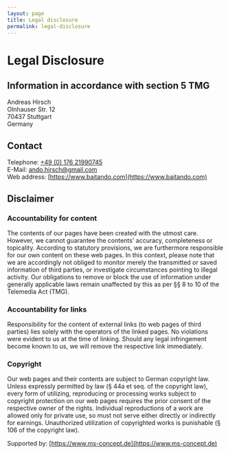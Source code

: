 ```yaml
---
layout: page
title: Legal disclosure
permalink: legal-disclosure
---
```


# Legal Disclosure

## Information in accordance with section 5 TMG

Andreas Hirsch  
Olnhauser Str. 12  
70437 Stuttgart   
Germany

## Contact

Telephone: [+49 (0) 176 21990745](tel:017621990745)  
E-Mail: [ando.hirsch@gmail.com](mailto:ando.hirsch@gmail.com)  
Web address: [https://www.baitando.com](https://www.baitando.com)

## Disclaimer

### Accountability for content
The contents of our pages have been created with the utmost care. However, we cannot guarantee the contents' accuracy, completeness or topicality. According to statutory provisions, we are furthermore responsible for our own content on these web pages. In this context, please note that we are accordingly not obliged to monitor merely the transmitted or saved information of third parties, or investigate circumstances pointing to illegal activity. Our obligations to remove or block the use of information under generally applicable laws remain unaffected by this as per §§ 8 to 10 of the Telemedia Act (TMG).

### Accountability for links
Responsibility for the content of external links (to web pages of third parties) lies solely with the operators of the linked pages. No violations were evident to us at the time of linking. Should any legal infringement become known to us, we will remove the respective link immediately.

### Copyright
Our web pages and their contents are subject to German copyright law. Unless expressly permitted by law (§ 44a et seq. of the copyright law), every form of utilizing, reproducing or processing works subject to copyright protection on our web pages requires the prior consent of the respective owner of the rights. Individual reproductions of a work are allowed only for private use, so must not serve either directly or indirectly for earnings. Unauthorized utilization of copyrighted works is punishable (§ 106 of the copyright law).

Supported by:  [https://www.ms-concept.de](https://www.ms-concept.de)
